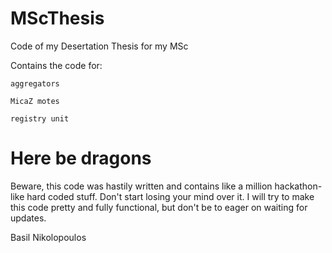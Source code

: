 # MScThesis
Code of my Desertation Thesis for my MSc

Contains the code for:
  
    aggregators
  
    MicaZ motes
  
    registry unit

# Here be dragons

Beware, this code was hastily written and contains like a million hackathon-like hard coded stuff. Don't start losing your mind over it. I will try to make this code pretty and fully functional, but don't be to eager on waiting for updates.

Basil Nikolopoulos
